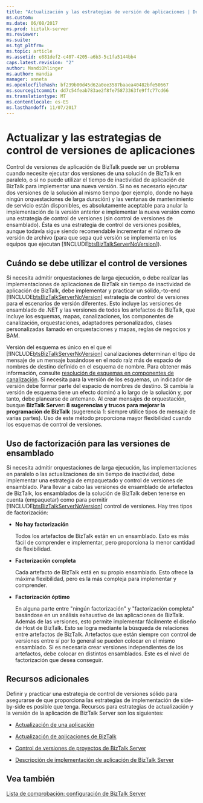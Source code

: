 ```yaml
---
title: "Actualización y las estrategias de versión de aplicaciones | Documentos de Microsoft"
ms.custom: 
ms.date: 06/08/2017
ms.prod: biztalk-server
ms.reviewer: 
ms.suite: 
ms.tgt_pltfrm: 
ms.topic: article
ms.assetid: e881def2-c407-4205-a6b3-5c1fa5144bb4
caps.latest.revision: "2"
author: MandiOhlinger
ms.author: mandia
manager: anneta
ms.openlocfilehash: bf239b00d45d62a0ee3587baaea40482bfe50667
ms.sourcegitcommit: dd7c54feab783ae2f8fe75873363fe9ffc77cd66
ms.translationtype: MT
ms.contentlocale: es-ES
ms.lasthandoff: 11/07/2017
---
```

# <a name="upgrading-and-versioning-strategies-for-applications"></a>Actualizar y las estrategias de control de versiones de aplicaciones
Control de versiones de aplicación de BizTalk puede ser un problema cuando necesite ejecutar dos versiones de una solución de BizTalk en paralelo, o si no puede utilizar el tiempo de inactividad de aplicación de BizTalk para implementar una nueva versión. Si no es necesario ejecutar dos versiones de la solución al mismo tiempo (por ejemplo, donde no haya ningún orquestaciones de larga duración) y las ventanas de mantenimiento de servicio están disponibles, es absolutamente aceptable para anular la implementación de la versión anterior e implementar la nueva versión como una estrategia de control de versiones (sin control de versiones de ensamblado). Ésta es una estrategia de control de versiones posibles, aunque todavía sigue siendo recomendable incrementar el número de versión de archivo (para que sepa qué versión se implementa en los equipos que ejecutan [!INCLUDE[btsBizTalkServerNoVersion](../includes/btsbiztalkservernoversion-md.md)]).  
  
## <a name="when-to-use-versioning"></a>Cuándo se debe utilizar el control de versiones  
 Si necesita admitir orquestaciones de larga ejecución, o debe realizar las implementaciones de aplicaciones de BizTalk sin tiempo de inactividad de aplicación de BizTalk, debe implementar y practicar un sólido,-to-end [!INCLUDE[btsBizTalkServerNoVersion](../includes/btsbiztalkservernoversion-md.md)] estrategia de control de versiones para el escenarios de versión diferentes. Esto incluye las versiones de ensamblado de .NET y las versiones de todos los artefactos de BizTalk, que incluye los esquemas, mapas, canalizaciones, los componentes de canalización, orquestaciones, adaptadores personalizados, clases personalizadas llamado en orquestaciones y mapas, reglas de negocios y BAM.  
  
 Versión del esquema es único en el que el [!INCLUDE[btsBizTalkServerNoVersion](../includes/btsbiztalkservernoversion-md.md)] canalizaciones determinan el tipo de mensaje de un mensaje basándose en el nodo raíz más de espacio de nombres de destino definido en el esquema de nombre. Para obtener más información, consulte [resolución de esquemas en componentes de canalización](../core/schema-resolution-in-pipeline-components.md). Si necesita para la versión de los esquemas, un indicador de versión debe formar parte del espacio de nombres de destino. Si cambia la versión de esquema tiene un efecto dominó a lo largo de la solución y, por tanto, debe planearse de antemano. Al crear mensajes de orquestación, busque **BizTalk Server: 8 sugerencias y trucos para mejorar la programación de BizTalk** (sugerencia 1: siempre utilice tipos de mensaje de varias partes). Uso de este método proporciona mayor flexibilidad cuando los esquemas de control de versiones.  
  
## <a name="using-factoring-for-assembly-versioning"></a>Uso de factorización para las versiones de ensamblado  
 Si necesita admitir orquestaciones de larga ejecución, las implementaciones en paralelo o las actualizaciones de sin tiempo de inactividad, debe implementar una estrategia de empaquetado y control de versiones de ensamblado. Para llevar a cabo las versiones de ensamblado de artefactos de BizTalk, los ensamblados de la solución de BizTalk deben tenerse en cuenta (empaquetar) como para permitir [!INCLUDE[btsBizTalkServerNoVersion](../includes/btsbiztalkservernoversion-md.md)] control de versiones.  Hay tres tipos de factorización:  
  
-   **No hay factorización**  
  
     Todos los artefactos de BizTalk están en un ensamblado. Esto es más fácil de comprender e implementar, pero proporciona la menor cantidad de flexibilidad.  
  
-   **Factorización completa**  
  
     Cada artefacto de BizTalk está en su propio ensamblado. Esto ofrece la máxima flexibilidad, pero es la más compleja para implementar y comprender.  
  
-   **Factorización óptimo**  
  
     En alguna parte entre "ningún factorización" y "factorización completa" basándose en un análisis exhaustivo de las aplicaciones de BizTalk. Además de las versiones, esto permite implementar fácilmente el diseño de Host de BizTalk. Esto se logra mediante la búsqueda de relaciones entre artefactos de BizTalk. Artefactos que están siempre con control de versiones entre sí por lo general se pueden colocar en el mismo ensamblado. Si es necesaria crear versiones independientes de los artefactos, debe colocar en distintos ensamblados. Este es el nivel de factorización que desea conseguir.  
  
## <a name="additional-resources"></a>Recursos adicionales  
  
 Definir y practicar una estrategia de control de versiones sólido para asegurarse de que proporciona las estrategias de implementación de side-by-side es posible que tenga. Recursos para estrategias de actualización y la versión de la aplicación de BizTalk Server son los siguientes:  
  
-   [Actualización de una aplicación](../technical-guides/updating-an-application.md)  
  
-   [Actualización de aplicaciones de BizTalk](../core/updating-biztalk-applications.md)
  
-   [Control de versiones de proyectos de BizTalk Server](../core/biztalk-server-project-versioning.md)  
  
-   [Descripción de implementación de aplicación de BizTalk Server](../core/understanding-biztalk-application-deployment-and-management.md)


  
## <a name="see-also"></a>Vea también  
 [Lista de comprobación: configuración de BizTalk Server](../technical-guides/checklist-configuring-biztalk-server.md)
